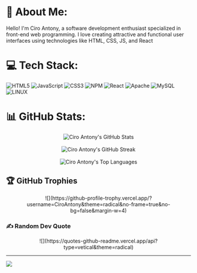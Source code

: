 # 💫 About Me:
Hello! I'm Ciro Antony, a software development enthusiast specialized in front-end web programming. I love creating attractive and functional user interfaces using technologies like HTML, CSS, JS, and React


# 💻 Tech Stack:
![HTML5](https://img.shields.io/badge/html5-%23E34F26.svg?style=for-the-badge&logo=html5&logoColor=white) ![JavaScript](https://img.shields.io/badge/javascript-%23323330.svg?style=for-the-badge&logo=javascript&logoColor=%23F7DF1E) ![CSS3](https://img.shields.io/badge/css3-%231572B6.svg?style=for-the-badge&logo=css3&logoColor=white) ![NPM](https://img.shields.io/badge/NPM-%23000000.svg?style=for-the-badge&logo=npm&logoColor=white) ![React](https://img.shields.io/badge/react-%2320232a.svg?style=for-the-badge&logo=react&logoColor=%2361DAFB) ![Apache](https://img.shields.io/badge/apache-%23D42029.svg?style=for-the-badge&logo=apache&logoColor=white) ![MySQL](https://img.shields.io/badge/mysql-%2300f.svg?style=for-the-badge&logo=mysql&logoColor=white) ![LINUX](https://img.shields.io/badge/Linux-FCC624?style=for-the-badge&logo=linux&logoColor=black)

# 📊 GitHub Stats:
<div align="center">
    <img align="center" src="https://github-readme-stats.vercel.app/api?username=CiroAntony&theme=react&hide_border=false&include_all_commits=true&count_private=true" alt="Ciro Antony's GitHub Stats">
    <br><br>
    <img align="center" src="https://github-readme-streak-stats.herokuapp.com/?user=CiroAntony&theme=react&hide_border=false" alt="Ciro Antony's GitHub Streak">
    <br><br>
    <img align="center" src="https://github-readme-stats.vercel.app/api/top-langs/?username=CiroAntony&theme=react&hide_border=false&include_all_commits=true&count_private=true&layout=compact" alt="Ciro Antony's Top Languages">
</div>

## 🏆 GitHub Trophies

<div align="center">
![](https://github-profile-trophy.vercel.app/?username=CiroAntony&theme=radical&no-frame=true&no-bg=false&margin-w=4)
</div>

### ✍️ Random Dev Quote
<div align="center">
![](https://quotes-github-readme.vercel.app/api?type=vetical&theme=radical)
</div>
    
---
[![](https://visitcount.itsvg.in/api?id=CiroAntony&icon=8&color=1)](https://visitcount.itsvg.in)

<!-- Proudly created with GPRM ( https://gprm.itsvg.in ) -->
